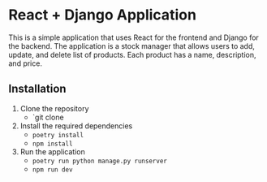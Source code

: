 # React + Django Application
This is a simple application that uses React for the frontend and Django for the backend. 
The application is a stock manager that allows users to add, update, and delete list of products.
Each product has a name, description, and price.

## Installation
1. Clone the repository
    - `git clone
2. Install the required dependencies
    - `poetry install`
    - `npm install`
3. Run the application
    - `poetry run python manage.py runserver`
    - `npm run dev`